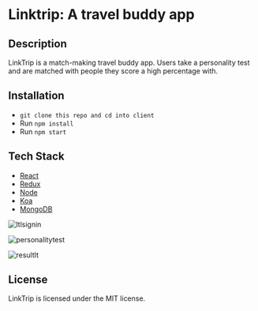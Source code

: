 # Linktrip: A travel buddy app

Description  
------------- 
LinkTrip is a match-making travel buddy app. Users take a personality test and are matched with people they score a high percentage with.

Installation
------------- 
* `git clone this repo and cd into client`
* Run `npm install`
* Run `npm start`

Tech Stack  
------------- 
* [React](https://reactjs.org/)
* [Redux](https://redux.js.org/)
* [Node](https://nodejs.org/en/)
* [Koa](http://koajs.com/)
* [MongoDB](https://www.mongodb.com/)

![ltlsignin](https://user-images.githubusercontent.com/18400889/33796155-527fe308-dcef-11e7-9473-318480131bd9.png)

![personalitytest](https://user-images.githubusercontent.com/18400889/33796164-6a34ccd4-dcef-11e7-9f72-cae33ca33829.png)

![resultlt](https://user-images.githubusercontent.com/18400889/33796167-767baeb8-dcef-11e7-8956-ecd26217c9ad.png)

License
------ 
LinkTrip is licensed under the MIT license.

